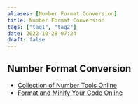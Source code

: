 ```yaml
---
aliases: [Number Format Conversion]
title: Number Format Conversion
tags: ["tag1", "tag2"]
date: 2022-10-28 07:24
draft: false
---
```


## Number Format Conversion

- [Collection of Number Tools Online](https://codebeautify.org/number-tools)
- [Format and Minify Your Code Online](https://www.cleancss.com/)
